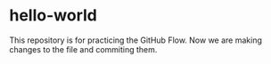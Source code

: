 # hello-world
This repository is for practicing the GitHub Flow.
Now we are making changes to the file and commiting them.
